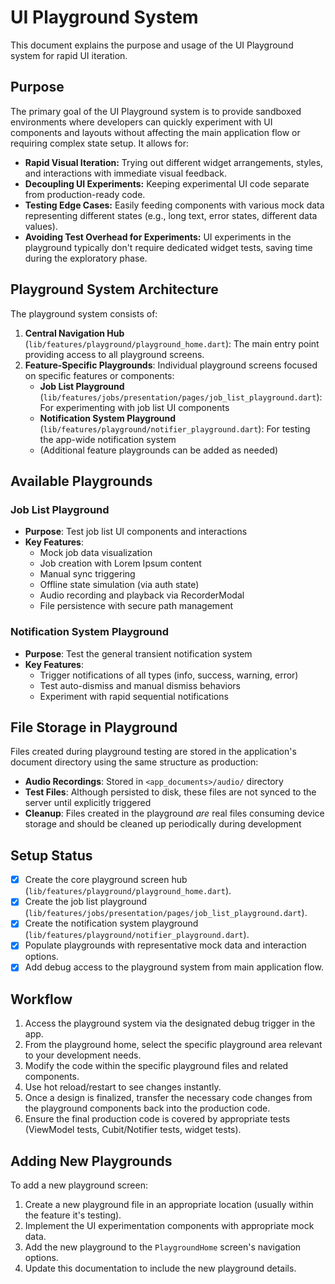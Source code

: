 # UI Playground System

This document explains the purpose and usage of the UI Playground system for rapid UI iteration.

## Purpose

The primary goal of the UI Playground system is to provide sandboxed environments where developers can quickly experiment with UI components and layouts without affecting the main application flow or requiring complex state setup. It allows for:

-   **Rapid Visual Iteration:** Trying out different widget arrangements, styles, and interactions with immediate visual feedback.
-   **Decoupling UI Experiments:** Keeping experimental UI code separate from production-ready code.
-   **Testing Edge Cases:** Easily feeding components with various mock data representing different states (e.g., long text, error states, different data values).
-   **Avoiding Test Overhead for Experiments:** UI experiments in the playground typically don't require dedicated widget tests, saving time during the exploratory phase.

## Playground System Architecture

The playground system consists of:

1. **Central Navigation Hub** (`lib/features/playground/playground_home.dart`): The main entry point providing access to all playground screens.
2. **Feature-Specific Playgrounds**: Individual playground screens focused on specific features or components:
   - **Job List Playground** (`lib/features/jobs/presentation/pages/job_list_playground.dart`): For experimenting with job list UI components
   - **Notification System Playground** (`lib/features/playground/notifier_playground.dart`): For testing the app-wide notification system
   - (Additional feature playgrounds can be added as needed)

## Available Playgrounds

### Job List Playground

- **Purpose**: Test job list UI components and interactions
- **Key Features**:
  - Mock job data visualization
  - Job creation with Lorem Ipsum content
  - Manual sync triggering
  - Offline state simulation (via auth state)
  - Audio recording and playback via RecorderModal
  - File persistence with secure path management

### Notification System Playground

- **Purpose**: Test the general transient notification system
- **Key Features**:
  - Trigger notifications of all types (info, success, warning, error)
  - Test auto-dismiss and manual dismiss behaviors
  - Experiment with rapid sequential notifications

## File Storage in Playground

Files created during playground testing are stored in the application's document directory using the same structure as production:

- **Audio Recordings**: Stored in `<app_documents>/audio/` directory
- **Test Files**: Although persisted to disk, these files are not synced to the server until explicitly triggered
- **Cleanup**: Files created in the playground *are* real files consuming device storage and should be cleaned up periodically during development

## Setup Status

-   [X] Create the core playground screen hub (`lib/features/playground/playground_home.dart`).
-   [X] Create the job list playground (`lib/features/jobs/presentation/pages/job_list_playground.dart`).
-   [X] Create the notification system playground (`lib/features/playground/notifier_playground.dart`).
-   [X] Populate playgrounds with representative mock data and interaction options.
-   [X] Add debug access to the playground system from main application flow.

## Workflow

1. Access the playground system via the designated debug trigger in the app.
2. From the playground home, select the specific playground area relevant to your development needs.
3. Modify the code within the specific playground files and related components.
4. Use hot reload/restart to see changes instantly.
5. Once a design is finalized, transfer the necessary code changes from the playground components back into the production code.
6. Ensure the final production code is covered by appropriate tests (ViewModel tests, Cubit/Notifier tests, widget tests).

## Adding New Playgrounds

To add a new playground screen:

1. Create a new playground file in an appropriate location (usually within the feature it's testing).
2. Implement the UI experimentation components with appropriate mock data.
3. Add the new playground to the `PlaygroundHome` screen's navigation options.
4. Update this documentation to include the new playground details. 